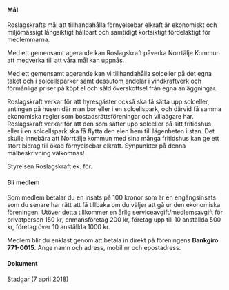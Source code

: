 #### Mål

Roslagskrafts mål att tillhandahålla förnyelsebar elkraft är ekonomiskt och miljömässigt långsiktigt hållbart och samtidigt kortsiktigt fördelaktigt för medlemmarna.

Med ett gemensamt agerande kan Roslagskraft påverka Norrtälje Kommun att medverka till att våra mål kan uppnås.

Med ett gemensamt agerande kan vi tillhandahålla solceller på det egna taket och i solcellsparker samt dessutom andelar i vindkraftverk och förmånliga priser på köpt el och såld överskottsel från egna anläggningar.

Roslagskraft verkar för att hyresgäster också ska få sätta upp solceller, antingen på husen där man bor eller i en solcellspark, och därvid få samma ekonomiska regler som bostadsrättsföreningar och villaägare har.
Roslagskraft verkar för att den som sätter upp solceller på sitt fritidshus eller i en solcellspark ska få flytta den elen hem till lägenheten i stan. Det skulle innebära att Norrtälje kommun med sina många fritidshus kan ge ett stort bidrag till ökad förnyelsebar elkraft.
Synpunkter på denna målbeskrivning välkomnas!

Styrelsen Roslagskraft ek. för.


#### Bli medlem

Som medlem betalar du en insats på 100 kronor som är en engångsinsats som du senare har rätt att få tillbaka om du väljer att gå ur den ekonomiska föreningen. Utöver detta tillkommer en årlig serviceavgift/medlemsavgift för privatperson 150 kr, enmansföretag 200 kr, företag upp till 10 anställda 500 kr, företag över 10 anställda 1000 kr.

Medlem blir du enklast genom att betala in direkt på föreningens **Bankgiro 771-0015**. Ange namn och adress, mobil nr och epostadress.

#### Dokument

[Stadgar (7 april 2018)](doc/Roslagskraft_Stadgar_2018.pdf)
